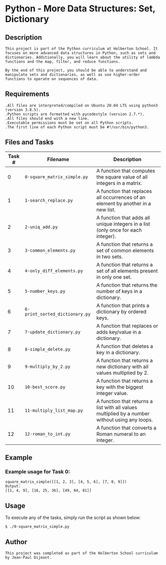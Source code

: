 # Python - More Data Structures: Set, Dictionary
## Description

	This project is part of the Python curriculum at Holberton School. It focuses on more advanced data structures in Python, such as sets and dictionaries. Additionally, you will learn about the utility of lambda functions and the map, filter, and reduce functions.

	By the end of this project, you should be able to understand and manipulate sets and dictionaries, as well as use higher-order functions to operate on sequences of data.
## Requirements

    .All files are interpreted/compiled on Ubuntu 20.04 LTS using python3 (version 3.8.5).
    .Python scripts are formatted with pycodestyle (version 2.7.*).
    .All files should end with a new line.
    .Executable permissions must be set on all Python scripts.
    .The first line of each Python script must be #!/usr/bin/python3.

## Files and Tasks

| Task # | Filename                           | Description                                                                                     |
|--------|------------------------------------|-------------------------------------------------------------------------------------------------|
| 0      | `0-square_matrix_simple.py`        | A function that computes the square value of all integers in a matrix.                           |
| 1      | `1-search_replace.py`              | A function that replaces all occurrences of an element by another in a new list.                 |
| 2      | `2-uniq_add.py`                    | A function that adds all unique integers in a list (only once for each integer).                 |
| 3      | `3-common_elements.py`             | A function that returns a set of common elements in two sets.                                    |
| 4      | `4-only_diff_elements.py`          | A function that returns a set of all elements present in only one set.                           |
| 5      | `5-number_keys.py`                 | A function that returns the number of keys in a dictionary.                                      |
| 6      | `6-print_sorted_dictionary.py`     | A function that prints a dictionary by ordered keys.                                             |
| 7      | `7-update_dictionary.py`           | A function that replaces or adds key/value in a dictionary.                                      |
| 8      | `8-simple_delete.py`               | A function that deletes a key in a dictionary.                                                   |
| 9      | `9-multiply_by_2.py`               | A function that returns a new dictionary with all values multiplied by 2.                        |
| 10     | `10-best_score.py`                 | A function that returns a key with the biggest integer value.                                    |
| 11     | `11-multiply_list_map.py`          | A function that returns a list with all values multiplied by a number without using any loops.    |
| 12     | `12-roman_to_int.py`               | A function that converts a Roman numeral to an integer.                                          |

## Example
### Example usage for Task 0:
	square_matrix_simple([[1, 2, 3], [4, 5, 6], [7, 8, 9]])
 	Output:
 	[[1, 4, 9], [16, 25, 36], [49, 64, 81]]
 
## Usage

To execute any of the tasks, simply run the script as shown below:

	$ ./0-square_matrix_simple.py

## Author

	This project was completed as part of the Holberton School curriculum by Jean-Paul Dijeont.

